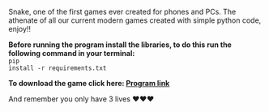 Snake, one of the first games ever created for phones and PCs. The athenate of all our current modern games created with simple python code, enjoy!!

<strong>Before running the program install the libraries, to do this run the following command in your terminal:</strong><br>
<code>pip install -r requirements.txt</code>

<strong>To download the game click here: <a href="https://portfoliioo.github.io/h/Home/Projects/Programs/Python/Games/Snake/Snake.zip" target="_blank" download>Program link</a></strong>
<br>
<p>And remember you only have 3 lives ❤️❤️❤️</p>
